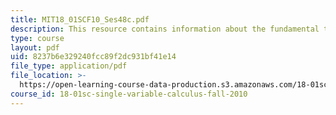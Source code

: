 ```yaml
---
title: MIT18_01SCF10_Ses48c.pdf
description: This resource contains information about the fundamental theorem of calculus.
type: course
layout: pdf
uid: 8237b6e329240fcc89f2dc931bf41e14
file_type: application/pdf
file_location: >-
  https://open-learning-course-data-production.s3.amazonaws.com/18-01sc-single-variable-calculus-fall-2010/8237b6e329240fcc89f2dc931bf41e14_MIT18_01SCF10_Ses48c.pdf
course_id: 18-01sc-single-variable-calculus-fall-2010
---
```

